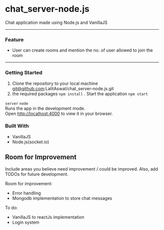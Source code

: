 # chat_server-node.js
Chat application made using Node.js and  VanillaJS

---
### Feature
- User can create rooms and mention the no. of user allowed to join the room

---
### Getting Started
1. Clone the repository to your local machine
  git@github.com:LalitAswal/chat_server-node.js.git
2.  the required packages
  `npm install`
. Start the application `npm start`


 `server`  `node`\
Runs the app in the development mode.\
Open [http://localhost:4000](http://localhost:4000) to view it in your browser.

### Built With
- VanillaJS
- Node.js(socket.io)


## Room for Improvement

Include areas you believe need improvement / could be improved. Also, add TODOs for future development.

Room for improvement:

-   Error handling
-   Mongodb implementation to store chat messages

To do:
-    VanillaJS to reactJs implementation
-    Login system
  
